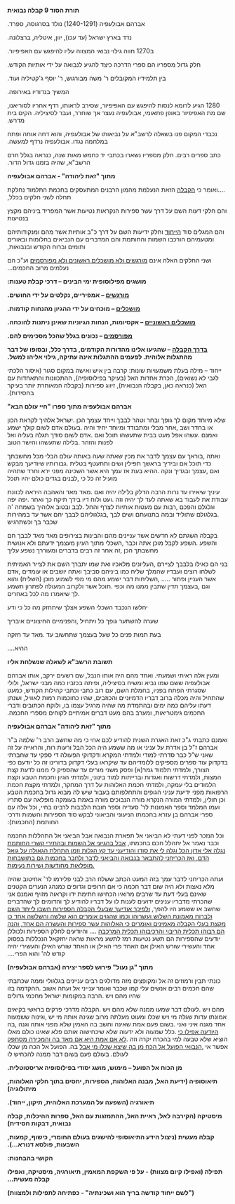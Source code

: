 **<span dir="rtl">תורת הסוד 9 קבלה נבואית</span>**

<span dir="rtl">אברהם אבולעפיה (1240-1291) נולד בסרגוסה, ספרד.</span>

<span dir="rtl">נדד בארץ ישראל (עד עכו), יוון, איטליה, ברצלונה.</span>

<span dir="rtl">ב1270 חווה גילוי נבואי המצווה עליו להיפגש עם
האפיפיור.</span>

<span dir="rtl">חלק גדול מספריו הם ספרי הדרכה כיצד להגיע לנבואה על ידי
אותיות הקודש.</span>

<span dir="rtl">בין תלמידיו המקובלים ר' משה מבורגוש, ר' יוסף ג'קטיליה
ועוד.</span>

<span dir="rtl">המשיך בנדודיו באירופה.</span>

<span dir="rtl">1280 הגיע לרומא לנסות להיפגש עם האפיפיור, שסירב לראותו,
רדף אחריו לסוריאנו, שם מת האפיפיור באופן פתאומי, אבולעפיה נעצר אך שוחרר,
ועבר לסיציליה. הקים בית מדרש.</span>

<span dir="rtl">נכבדי המקום פנו בשאלה לרשב"א על נביאותו של אבולעפיה,
והוא דחה אותה ופתח במלחמה נגדו. אבולעפיה נרדף למעשה.</span>

<span dir="rtl">כתב ספרים רבים. חלק מספריו נשארו בכתבי יד כחמש מאות שנה,
כנראה בגלל חרם הרשב"א, שהיה בזמנו גדול הדור.</span>

**<span dir="rtl">מתוך "זאת ליהודה" - אברהם אבולעפיה</span>**

<span dir="rtl">....ואומר כי <u>הקבלה</u> הזאת הנעלמת מהמון הרבנים
המתעסקים בחכמת התלמוד נחלקת תחלה לשני חלקים בכלל,</span>

<span dir="rtl">והם חלקי דעות השם על דרך עשר ספירות הנקראות נטיעות אשר
המפריד ביניהם מקצץ בנטיעות</span>

<span dir="rtl">והם המגלים סוד <u>הייחוד</u> וחלק ידיעות השם על דרך כ"ב
אותיות אשר מהם ומנקודותיהם ומטעמיהם הורכבו השמות והחותמת והם המדברים עם
הנביאים בחלומות ובאורים ותומים וברוח הקודש ובנבואות,</span>

<span dir="rtl">ושני החלקים האלה אינם <u>מורגשים ולא מושכלים ראשונים ולא
מפורסמים</u> וע"כ הם נעלמים מרוב החכמים...</span>

**<span dir="rtl">מושגים מפילוסופית ימי הבינים – דרכי קבלת
טענות:</span>**

**<span dir="rtl"><u>מורגשים</u> – אמפיריים, נקלטים על ידי
החושים.</span>**

**<span dir="rtl"><u>מושכלים</u> – מוכחים על ידי ההגיון מהנחות
קודמות.</span>**

**<span dir="rtl"><u>מושכלים ראשוניים</u> – אקסיומות, הנחות הגיוניות
שאינן ניתנות להוכחה.</span>**

**<span dir="rtl"><u>מפורסמים</u> – נכונים בגלל שהכל מסכימים
להם.</span>**

**<span dir="rtl"><u>בדרך הקבלה</u> – שהגיעו אלינו מהדורות הקודמים, בדרך
כלל, ובסופו של דבר מהתגלות אלוהית. לפעמים ההתגלות אינה עתיקה, גילוי
אליהו למשל.</span>**

<span dir="rtl"></span>

<span dir="rtl">ייחוד – מילה בעלת משמעויות שונות: קרבה בין איש ואישה
במקום סגור (איסור הלכתי לגבי לא נשואים), הכרת אחדות האל (בעיקר
בפילוסופיה), ההתכוונות והתאחדות עם האל (כנראה כאן, בקבלה הנבואית), זיווג
ספירות (בקבלה המאוחרת יותר בעיקר בחסידות).</span>

**<span dir="rtl">אברהם אבולעפיה מתוך ספרו "חיי עולם הבא"</span>**

<span dir="rtl">הכון</span> <span dir="rtl">לקראת</span>
<span dir="rtl">אלהיך</span> <span dir="rtl">ישראל</span>.
<span dir="rtl">הכן</span> <span dir="rtl">עצמך</span>
<span dir="rtl">וייחד</span> <span dir="rtl">לבבך</span>
<span dir="rtl">וטהר</span> <span dir="rtl">גופך ובחר</span>
<span dir="rtl">לך</span> <span dir="rtl">מקום</span>
<span dir="rtl">מיוחד</span> <span dir="rtl">שלא</span>
<span dir="rtl">ישמע</span> <span dir="rtl">קולך</span>
<span dir="rtl">לשום</span> <span dir="rtl">אדם</span>
<span dir="rtl">בעולם</span>. <span dir="rtl">והיה</span>
<span dir="rtl">יחיד</span> <span dir="rtl">ומיוחד</span>
<span dir="rtl">ומתבודד</span> <span dir="rtl">מבלי</span>
<span dir="rtl">אחר</span>, <span dir="rtl">ושב</span>
<span dir="rtl">בחדר</span> <span dir="rtl">או</span>
<span dir="rtl">בעליה ואל</span> <span dir="rtl">תגלה</span>
<span dir="rtl">סודך</span> <span dir="rtl">לשום</span>
<span dir="rtl">אדם</span>. <span dir="rtl">ואם</span>
<span dir="rtl">תוכל</span> <span dir="rtl">שתעשהו</span>
<span dir="rtl">בבית</span> <span dir="rtl">אפל מעט</span>
<span dir="rtl">עשהו</span>. <span dir="rtl">ואמנם</span>
<span dir="rtl">הטוב</span> <span dir="rtl">והישר</span>
<span dir="rtl">שתעשהו</span> <span dir="rtl">בלילה</span>.
<span dir="rtl">והזהר</span> <span dir="rtl">לפנות</span>

<span dir="rtl">מחשבתך</span> <span dir="rtl">מכל</span>
<span dir="rtl">הבלי</span> <span dir="rtl">עולם</span>
<span dir="rtl">באותה</span> <span dir="rtl">שעה</span>
<span dir="rtl">שאתה</span> <span dir="rtl">מכין</span>
<span dir="rtl">את</span> <span dir="rtl">עצמך לדבר</span>
<span dir="rtl">עם</span> <span dir="rtl">בוראך</span>,
<span dir="rtl">ואתה</span> <span dir="rtl">מבקש</span>
<span dir="rtl">שיודיעך</span> <span dir="rtl">גבורותיו</span>.
<span dir="rtl">ותתעטף בטלית</span> <span dir="rtl">ושים</span>
<span dir="rtl">תפילין</span> <span dir="rtl">בראשך</span>
<span dir="rtl">ובידיך</span> <span dir="rtl">אם</span>
<span dir="rtl">תוכל</span> <span dir="rtl">כדי</span>
<span dir="rtl">שתהיה</span> <span dir="rtl">ירא וחרד</span>
<span dir="rtl">מפני</span> <span dir="rtl">השכינה</span>
<span dir="rtl">אשר</span> <span dir="rtl">היא</span>
<span dir="rtl">עמך</span> <span dir="rtl">אז</span>
<span dir="rtl">בעת</span> <span dir="rtl">ההיא</span>.
<span dir="rtl">ונקה</span> <span dir="rtl">עצמך ובגדיך</span>,
<span dir="rtl">ואם</span> <span dir="rtl">תוכל</span>
<span dir="rtl">יהיו</span> <span dir="rtl">כולם</span>
<span dir="rtl">בגדים</span> <span dir="rtl">לבנים</span>,
<span dir="rtl">כי</span> <span dir="rtl">כל</span>
<span dir="rtl">זה</span> <span dir="rtl">מועיל</span>

<span dir="rtl">לכוונת</span> <span dir="rtl">היראה</span>
<span dir="rtl">והאהבה</span> <span dir="rtl">מאד</span>
<span dir="rtl">מאד</span>. <span dir="rtl">ואם</span>
<span dir="rtl">יהיה</span> <span dir="rtl">בלילה</span>
<span dir="rtl">הדלק</span> <span dir="rtl">נרות הרבה</span>
<span dir="rtl">עד</span> <span dir="rtl">שיאירו</span>
<span dir="rtl">עיניך</span> <span dir="rtl">יפה</span>
<span dir="rtl">יפה</span>. <span dir="rtl">ואחר</span>
<span dir="rtl">כך</span> <span dir="rtl">תיקח</span>
<span dir="rtl">בידך</span> <span dir="rtl">דיו</span>
<span dir="rtl">ועט ולוח</span>. <span dir="rtl">וזה</span>
<span dir="rtl">יהיה</span> <span dir="rtl">לך</span>
<span dir="rtl">לעד</span> <span dir="rtl">שאתה</span>
<span dir="rtl">בא</span> <span dir="rtl">לעבוד</span>
<span dir="rtl">את</span> <span dir="rtl">עבודת</span>
<span dir="rtl">ה</span>' <span dir="rtl">אלוהיך בשמחה</span>
<span dir="rtl">ובטוב</span> <span dir="rtl">לבב</span>.
<span dir="rtl">והחל</span> <span dir="rtl">לצרף</span>
<span dir="rtl">אותיות</span> <span dir="rtl">מעטות</span>
<span dir="rtl">עם</span> <span dir="rtl">רבות</span>,
<span dir="rtl">והפכם</span> <span dir="rtl">וגלגלם</span>
<span dir="rtl">במהירות</span> <span dir="rtl">עד</span>
<span dir="rtl">אשר</span> <span dir="rtl">יחם</span>
<span dir="rtl">לבבך</span> <span dir="rtl">בגלגוליהם</span>,
<span dir="rtl">ושים לבך</span> <span dir="rtl">בתנועתם</span>
<span dir="rtl">ובמה</span> <span dir="rtl">שתוליד</span>
<span dir="rtl">בגלגולם</span>. <span dir="rtl">וכשתרגיש</span>
<span dir="rtl">בך</span> <span dir="rtl">שכבר</span>

<span dir="rtl">חם</span> <span dir="rtl">לבבך</span>
<span dir="rtl">מאד</span> <span dir="rtl">מאד</span>
<span dir="rtl">בצירופים</span> <span dir="rtl">והבינות</span>
<span dir="rtl">מהם</span> <span dir="rtl">עניינים</span>
<span dir="rtl">חדשים אשר</span> <span dir="rtl">לא</span>
<span dir="rtl">השגתם</span> <span dir="rtl">בקבלה</span>
<span dir="rtl">אנושית</span> <span dir="rtl">ולא</span>
<span dir="rtl">ידעתם</span> <span dir="rtl">מעצמך</span>
<span dir="rtl">מתוך העיון</span> <span dir="rtl">השכלי</span>,
<span dir="rtl">וכבר</span> <span dir="rtl">אתה</span>
<span dir="rtl">מוכן</span> <span dir="rtl">לקבל</span>
<span dir="rtl">השפע</span>. <span dir="rtl">והשפע</span>
<span dir="rtl">נשפע עליך</span> <span dir="rtl">ומעוררך</span>
<span dir="rtl">בדברים</span> <span dir="rtl">רבים</span>
<span dir="rtl">זה</span> <span dir="rtl">אחר</span>
<span dir="rtl">זה</span>, <span dir="rtl">הכן</span>
<span dir="rtl">מחשבתך</span>

<span dir="rtl">האמיתית</span> <span dir="rtl">לצייר</span>
<span dir="rtl">את</span> <span dir="rtl">השם</span>
<span dir="rtl">יתברך</span> <span dir="rtl">שמו</span>
<span dir="rtl">ואת</span> <span dir="rtl">מלאכיו</span>
<span dir="rtl">העליונים</span>, <span dir="rtl">לציירם</span>
<span dir="rtl">בלבבך</span> <span dir="rtl">כאילו</span>
<span dir="rtl">הם</span> <span dir="rtl">בני</span>
<span dir="rtl">אדם</span>, <span dir="rtl">עומדים</span>
<span dir="rtl">או</span> <span dir="rtl">יושבים</span>
<span dir="rtl">סביבך ואתה</span> <span dir="rtl">ביניהם</span>
<span dir="rtl">כמו</span> <span dir="rtl">שליח</span>
<span dir="rtl">שהמלך</span> <span dir="rtl">ועבדיו</span>
<span dir="rtl">רוצים</span> <span dir="rtl">לשלחו</span>
<span dir="rtl">והוא</span> (<span dir="rtl">השליח</span>)
<span dir="rtl">מוכן</span> <span dir="rtl">לשמוע</span>
<span dir="rtl">מפי</span> <span dir="rtl">מי</span>
<span dir="rtl">מהם</span> <span dir="rtl">ישמע</span>
<span dir="rtl">דבר</span> <span dir="rtl">השליחות</span>,
<span dir="rtl">....</span>. <span dir="rtl">ופתור</span>
<span dir="rtl">העניין</span> <span dir="rtl">אשר תשמע</span>
<span dir="rtl">לפתרון</span> <span dir="rtl">המעולה</span>
<span dir="rtl">ולקרוב</span> <span dir="rtl">אשר</span>
<span dir="rtl">תוכל</span>. <span dir="rtl">וכפי</span>
<span dir="rtl">מה</span> <span dir="rtl">שתבין ממנו</span>
<span dir="rtl">תדין</span> <span dir="rtl">בעצמך</span>,
<span dir="rtl">וגם</span> <span dir="rtl">באחרים</span>
<span dir="rtl">לכל</span> <span dir="rtl">מה</span>
<span dir="rtl">שיאמרו</span> <span dir="rtl">לך</span>.

<span dir="rtl">ודע</span> <span dir="rtl">כי</span>
<span dir="rtl">כל</span> <span dir="rtl">מה</span>
<span dir="rtl">שיתחזק</span> <span dir="rtl">אצלך</span>
<span dir="rtl">השפע</span> <span dir="rtl">השכלי</span>
<span dir="rtl">הנכבד</span> <span dir="rtl">יחלשו</span>

<span dir="rtl">איבריך</span> <span dir="rtl">החיצוניים</span>
<span dir="rtl">והפנימיים</span>, <span dir="rtl">ויתחיל</span>
<span dir="rtl">כל</span> <span dir="rtl">גופך</span>
<span dir="rtl">להשתער</span> <span dir="rtl">שערה</span>

<span dir="rtl">חזקה</span> <span dir="rtl">עד</span>
<span dir="rtl">מאד</span>. <span dir="rtl">עד</span>
<span dir="rtl">שתחשוב</span> <span dir="rtl">בעצמך</span>
<span dir="rtl">שעל</span> <span dir="rtl">כל</span>
<span dir="rtl">פנים</span> <span dir="rtl">תמות</span>
<span dir="rtl">בעת</span>

<span dir="rtl">ההיא....</span>

**<span dir="rtl">תשובת הרשב"א לשאלה שנשלחת אליו</span>**

<span dir="rtl">ומעין אלה ראיתי ושמעתי. ואחד מהם היה אותו הנבל, שם רשעים
ירקב, אותו אברהם אבולעפיה ששם שמו נביא ומשיח בסיציליה, ופיתה בכזביו כמה
מבני ישראל, ולולי שסגרתי הפתח בפניו, בחמלת השם, עם רוב כתבי וכתבי קהילות
הקודש, כמעט שהתחיל והיה מכלה ברוב דבריו הדמיוניים והכוזבים, שהיו כחוכמות
רמות לאוויל, ושנתן דעתו עליהם כמה ימים ובהתמדת מה שהיה מרגיל עצמו בו,
ולוקח הכתובים ודברי החכמים גימטריאות, ומערב בהם מעט דברים אמיתיים לקוחים
מספרי החכמה.</span>

**<span dir="rtl">מתוך "זאת ליהודה" אברהם אבולעפיה</span>**

<span dir="rtl">ואמנם כתבתי ג"כ זאת האגרת השנית להודיע לכם אחי כי מה
שחשב הרב ר' שלמה ב"ר אברהם ז"ל בן אדרת על עניני או מה ששמע היה הכל הבל
ורעות רוח, והראייה על זה שאני ש"ל כבר סדרתי למודי ולמדתי המקרא ודקדוקי
הפעולה די ספקי עד שחברתי בדקדוק עוד ספרים מספיקים ללומדיהם עד שיקראו
בעלי דקדוק בדורינו זה כל יודעם כפי הצורך, ולמדתי תלמוד גמר(א) ופסק משני
מורים עד שהספיק לי ממנו לדעת קצת המצות, ולמדתי דרשות ואגדות וברייתות
למוד בינוני, ולמדתי הגיון וחכמת הטבע וקצת הלמודים בלי עמקה, ולמדתי חכמת
האלוהות על דרך המחקר, ולמדתי מקצת חכמת הרפואות מפני ידיעת עניני הגופים
והתחלפותם בעבור שיש לה מבוא גדול בחכמת הטבע וכן חולין, ולמדתי המורה
הנקרא מורה הנבוכים מורה באמת בעומקה מופלאה עם סתריו ועמו המלמד וספר
האמונות לר' סעדיה וספר חובת הלבבות לרבינו בחיי, וכל אלה עם ספרי אברהם בן
עזרא בחכמתו הניעוני והביאוני לבקש סוד הספירות והשמות ודרכי החותמת
(החכמות):  
  
וכל הנזכר לפני דעתי לא הביאני אל תפארת הנבואה אבל הביאני אל התהללות
החכמה וכבר נאמר אל יתהלל חכם בחכמתו, <u>אבל בהגיעי אל השמות ובהתירי קשרי
החותמת נגלה אלי אדון הכל וגלה לי את סודו והודיעני עד קץ הגלות וזמן התחלת
הגאולה על גואל הדם, ואז הכריחני להתבאר בנבואה והביאני לדבר ולחבר בחכמות
גם בתושבחות מופלאות מחודשות ושירות נעימות.</u></span>

<span dir="rtl">ועתה הכריחני לדבר עמך בזה המעט הכתב ששלח הרב לבני פלירמו
לר' אחיטוב שהיה מלא נאצות ולא היה שום דבר חכמה כי אם חרופים וגדופים
כמנהג הנערים הקטנים שאינם בעלי דעת עד שרבים מרואיו הכחישו חתימת ידו
וקראוה מזויף ואמנם אני שהכרתי מדבריו ענינים ידועים לענות לו על דבריו
להודיע לך והדומים לך שהדברים שחשב או ששמע היו להפך, <u>ולפיכך אודיעך
שבעלי הקבלה הספירות חשבו לייחד השם ולברוח מאמונת השלוש ועשרוהו וכמו
שהגוים אומרים הוא שלשה והשלשה אחד כן מקצת בעלי הקבלה מאמינים ואומרים כי
האלוהות עשר ספירות והעשרה הם אחד, והנה הם רבוהו תכלית הריבוי והרכיבוהו
תכלית המרכבה</u> .... והיודעים לחלק הספירות ולכוללן יודעים שהספירות הם
תשע נטיעות רמז לתשע מראות שראה יחזקאל הנכללות בפסוק אחד והעשירי שורש
האילן אם האחד פרי האילן או האחד שורש האילן והעשירי יהיה קודש לה' והוא
הפרי....</span>

<span dir="rtl">  
</span>

**<span dir="rtl">מתוך "גן נעול" פירוש לספר יצירה (אברהם
אבולעפיה)</span>**

<span dir="rtl">וממה שכתבתי</span> <span dir="rtl">בגלגולי</span>
<span dir="rtl">עניינים</span> <span dir="rtl">רבים</span>
<span dir="rtl">מדולגים</span> <span dir="rtl">ומקופצים מזה</span>
<span dir="rtl">אל</span> <span dir="rtl">זה</span>
<span dir="rtl">ורמוזים</span> <span dir="rtl">תבין</span>
<span dir="rtl">כונתי</span> <span dir="rtl">בזו</span>
<span dir="rtl">ההקדמה</span>. <span dir="rtl">ועתה אשוב</span>
<span dir="rtl">אל</span> <span dir="rtl">ענייני</span>
<span dir="rtl">ואומר</span> <span dir="rtl">שכבר</span>
<span dir="rtl">קמו</span> <span dir="rtl">עלי</span>
<span dir="rtl">אנשים</span> <span dir="rtl">רבים</span>
<span dir="rtl">שהם חכמים</span> <span dir="rtl">גדולים</span>
<span dir="rtl">מחכמי</span> <span dir="rtl">ישראל</span>
<span dir="rtl">במקומות</span> <span dir="rtl">הרבה</span>.
<span dir="rtl">ויש</span> <span dir="rtl">מהם</span>
<span dir="rtl">שהיו</span>

<span dir="rtl">בקיאים</span> <span dir="rtl">בראשי</span>
<span dir="rtl">פרקים</span> <span dir="rtl">מדרכי</span>
<span dir="rtl">הקבלה</span>. <span dir="rtl">ויש</span>
<span dir="rtl">מהם</span> <span dir="rtl">שלא</span>
<span dir="rtl">שמעו ממנה</span> <span dir="rtl">דבר</span>
<span dir="rtl">לעולם</span>. <span dir="rtl">ויש</span>
<span dir="rtl">מהם</span> <span dir="rtl">ששמעוה</span>
<span dir="rtl">וגינוה</span>, <span dir="rtl">יש</span>
<span dir="rtl">מי</span> <span dir="rtl">שגינה אותה</span>
<span dir="rtl">מרוב</span> <span dir="rtl">מעלתה</span>
<span dir="rtl">ומעוט</span> <span dir="rtl">שכלו</span>
<span dir="rtl">ויש</span> <span dir="rtl">מי</span>
<span dir="rtl">שגלה</span> <span dir="rtl">עדות</span>
<span dir="rtl">אמונתו בה</span>, <span dir="rtl">וגנה</span>
<span dir="rtl">אותה</span> <span dir="rtl">מפני</span>
<span dir="rtl">שלא</span> <span dir="rtl">האמין</span>
<span dir="rtl">בה</span> <span dir="rtl">וחשב</span>
<span dir="rtl">שאינה</span> <span dir="rtl">אמת</span>
<span dir="rtl">בשום פעם</span>. <span dir="rtl">ואני</span>
<span dir="rtl">איני</span> <span dir="rtl">מגנה</span>
<span dir="rtl">אחד</span> <span dir="rtl">מאלו</span>
<span dir="rtl">כולם</span> <span dir="rtl">שאינו</span>
<span dir="rtl">פלא</span> <span dir="rtl">שיכחישוה אותם</span>
<span dir="rtl">שלא</span> <span dir="rtl">ידעוה</span>
<span dir="rtl">ולא</span> <span dir="rtl">שמעוה</span>
<span dir="rtl">כלל</span>. <u><span dir="rtl">כי</span>
<span dir="rtl">אפילו</span> <span dir="rtl">היודעה</span>
<span dir="rtl">והמכירה מסתפק</span> <span dir="rtl">בה</span>
<span dir="rtl">מאד</span> <span dir="rtl">אם</span>
<span dir="rtl">היא</span> <span dir="rtl">אמת</span>
<span dir="rtl">אם</span> <span dir="rtl">לא</span></u>.
<span dir="rtl">וזה</span> <span dir="rtl">יקרה</span>
<span dir="rtl">בהכרח</span> <span dir="rtl">טבעה למי</span>
<span dir="rtl">שלא</span> <span dir="rtl">הוציא</span>
<span dir="rtl">שכלו</span> <span dir="rtl">מן</span>
<span dir="rtl">הכח</span> <span dir="rtl">אל</span>
<span dir="rtl">הפועל</span> <span dir="rtl">בה.</span>
<u><span dir="rtl">אבל</span> <span dir="rtl">מי</span>
<span dir="rtl">שיצא שכלו</span> <span dir="rtl">בה</span>
<span dir="rtl">מן</span> <span dir="rtl">הכח</span>
<span dir="rtl">אל</span> <span dir="rtl">הפועל</span>
<span dir="rtl">הנבואי</span>,</u> <span dir="rtl">אי</span>
<span dir="rtl">אפשר</span> <span dir="rtl">לו</span>
<span dir="rtl">להכחיש</span> <span dir="rtl">דבר ממנה</span>
<span dir="rtl">בשום</span> <span dir="rtl">פעם</span>
<span dir="rtl">בעולם</span> <span dir="rtl">לעולם.</span>

**<span dir="rtl">מן הכוח אל הפועל – מימוש, מושג יסודי בפילוסופיה
אריסטוטלית.</span>**

**<span dir="rtl">תיאוסופיה (ידיעת האל, מבנה האלוהות, הספירות, יחסים
בתוך חלקי האלוהות, מיתולוגיה)</span>**

**<span dir="rtl">תיאורגיה (השפעה על המערכת האלוהית, תיקון,
ייחוד).</span>**

**<span dir="rtl">מיסטיקה (הקירבה לאל, ראיית האל, ההתמזגות עם האל, ספרות
ההיכלות, קבלה נבואית, דבקות חסידית)</span>**

**<span dir="rtl">קבלה מעשית (ניצול הידע התיאוסופי להישגים בעולם החומרי,
כישוף, קמעות, השבעות, פולסא דנורא...).</span>**

**<span dir="rtl">הקושי בהבחנות:</span>**

**<span dir="rtl">תפילה (ואפילו קיום מצוות) - על פי השקפת המאמין,
תיאורגיה, מיסטיקה, ואפילו קבלה מעשית...</span>**

**<span dir="rtl">("לשם ייחוד קודשה בריך הוא ושכינתיה" - כפתיחה לתפילות
ולמצוות)</span>**
